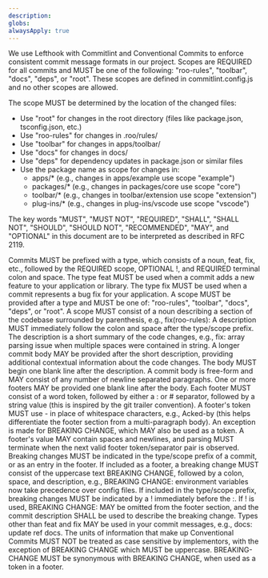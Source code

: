```yaml
---
description: 
globs: 
alwaysApply: true
---
```

We use Lefthook with Commitlint and Conventional Commits to enforce consistent commit message formats in our project. Scopes are REQUIRED for all commits and MUST be one of the following: "roo-rules", "toolbar", "docs", "deps", or "root". These scopes are defined in commitlint.config.js and no other scopes are allowed.

The scope MUST be determined by the location of the changed files:
- Use "root" for changes in the root directory (files like package.json, tsconfig.json, etc.)
- Use "roo-rules" for changes in .roo/rules/
- Use "toolbar" for changes in apps/toolbar/
- Use "docs" for changes in docs/
- Use "deps" for dependency updates in package.json or similar files
- Use the package name as scope for changes in:
  - apps/* (e.g., changes in apps/example use scope "example")
  - packages/* (e.g., changes in packages/core use scope "core")
  - toolbar/* (e.g., changes in toolbar/extension use scope "extension")
  - plug-ins/* (e.g., changes in plug-ins/vscode use scope "vscode")

<!-- Full specification from https://www.conventionalcommits.org/en/v1.0.0/#specification -->
The key words "MUST", "MUST NOT", "REQUIRED", "SHALL", "SHALL NOT", "SHOULD", "SHOULD NOT", "RECOMMENDED", "MAY", and "OPTIONAL" in this document are to be interpreted as described in RFC 2119.

Commits MUST be prefixed with a type, which consists of a noun, feat, fix, etc., followed by the REQUIRED scope, OPTIONAL !, and REQUIRED terminal colon and space.
The type feat MUST be used when a commit adds a new feature to your application or library.
The type fix MUST be used when a commit represents a bug fix for your application.
A scope MUST be provided after a type and MUST be one of: "roo-rules", "toolbar", "docs", "deps", or "root". A scope MUST consist of a noun describing a section of the codebase surrounded by parenthesis, e.g., fix(roo-rules):
A description MUST immediately follow the colon and space after the type/scope prefix. The description is a short summary of the code changes, e.g., fix: array parsing issue when multiple spaces were contained in string.
A longer commit body MAY be provided after the short description, providing additional contextual information about the code changes. The body MUST begin one blank line after the description.
A commit body is free-form and MAY consist of any number of newline separated paragraphs.
One or more footers MAY be provided one blank line after the body. Each footer MUST consist of a word token, followed by either a :<space> or <space># separator, followed by a string value (this is inspired by the git trailer convention).
A footer's token MUST use - in place of whitespace characters, e.g., Acked-by (this helps differentiate the footer section from a multi-paragraph body). An exception is made for BREAKING CHANGE, which MAY also be used as a token.
A footer's value MAY contain spaces and newlines, and parsing MUST terminate when the next valid footer token/separator pair is observed.
Breaking changes MUST be indicated in the type/scope prefix of a commit, or as an entry in the footer.
If included as a footer, a breaking change MUST consist of the uppercase text BREAKING CHANGE, followed by a colon, space, and description, e.g., BREAKING CHANGE: environment variables now take precedence over config files.
If included in the type/scope prefix, breaking changes MUST be indicated by a ! immediately before the :. If ! is used, BREAKING CHANGE: MAY be omitted from the footer section, and the commit description SHALL be used to describe the breaking change.
Types other than feat and fix MAY be used in your commit messages, e.g., docs: update ref docs.
The units of information that make up Conventional Commits MUST NOT be treated as case sensitive by implementors, with the exception of BREAKING CHANGE which MUST be uppercase.
BREAKING-CHANGE MUST be synonymous with BREAKING CHANGE, when used as a token in a footer.